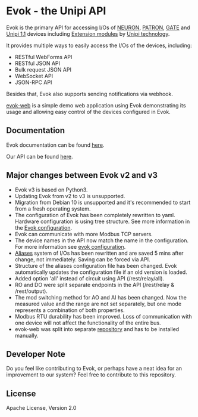 # Evok - the Unipi API

Evok is the primary API for accessing I/Os of [NEURON], [PATRON], [GATE] and [Unipi 1.1] devices including [Extension modules] by [Unipi technology].

It provides multiple ways to easily access the I/Os of the devices, including:

- RESTful WebForms API
- RESTful JSON API
- Bulk request JSON API
- WebSocket API
- JSON-RPC API

Besides that, Evok also supports sending notifications via webhook.

[evok-web] is a simple demo web application using Evok demonstrating its usage and allowing easy control of the devices configured in Evok.

## Documentation

Evok documentation can be found [here](https://evok.readthedocs.io/).

Our API can be found [here](https://unipitechnology.stoplight.io/docs/evok/nufpnwh01hk75-evok).

## Major changes between Evok v2 and v3

- Evok v3 is based on Python3.
- Updating Evok from v2 to v3 is unsupported.
- Migration from Debian 10 is unsupported and it's recommended to start from a fresh operating system.
- The configuration of Evok has been completely rewritten to yaml. Hardware configuration is using tree structure. See more information in the [Evok configuration](https://evok.readthedocs.io/en/latest/configs/evok_configuration/).
- Evok can communicate with more Modbus TCP servers.
- The device names in the API now match the name in the configuration. For more information see [evok configuration](https://evok.readthedocs.io/en/latest/configs/evok_configuration/).
- [Aliases](https://evok.readthedocs.io/en/latest/configs/aliases/) system of I/Os has been rewritten and are saved 5 mins after change, not immediately. Saving can be forced via API.
- Structure of the aliases configuration file has been changed. Evok automatically updates the configuration file if an old version is loaded.
- Added option 'all' instead of circuit using API (/rest/relay/all).
- RO and DO were split separate endpoints in the API (/rest/relay & /rest/output).
- The mod switching method for AO and AI has been changed. Now the measured value and the range are not set separately, but one mode represents a combination of both properties.
- Modbus RTU durability has been improved. Loss of communication with one device will not affect the functionality of the entire bus.
- evok-web was split into separate [repository](https://github.com/UniPiTechnology/evok-web-jq) and has to be installed manually.

## Developer Note

Do you feel like contributing to Evok, or perhaps have a neat idea for an improvement to our system? Feel free to contribute to this repository.

## License

Apache License, Version 2.0

[NEURON]:https://www.unipi.technology/products/unipi-neuron-3?categoryId=2
[PATRON]:https://www.unipi.technology/products/unipi-patron-374
[GATE]:https://www.unipi.technology/products/unipi-gate-388
[Unipi 1.1]:https://www.unipi.technology/products/unipi-1-1-1-1-lite-19?categoryId=1
[Evok-web]:https://github.com/UniPiTechnology/evok-web-jq
[Extension modules]:https://www.unipi.technology/products?category=32
[Unipi technology]:https://www.unipi.technology/
